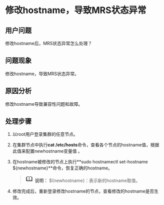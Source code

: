 # 修改hostname，导致MRS状态异常<a name="mrs_03_0041"></a>

## 用户问题<a name="section18305143583116"></a>

修改hostname后，MRS状态异常怎么处理？

## 问题现象<a name="section117424454313"></a>

修改hostname，导致MRS状态异常。

## 原因分析<a name="section1237061220324"></a>

修改hostname导致兼容性问题和故障。

## 处理步骤<a name="section1950914915437"></a>

1.  以root用户登录集群的任意节点。
2.  在集群节点中执行**cat /etc/hosts**命令，查看各个节点的hostname值，根据此值来配置newhostname变量值 。
3.  在hostname被修改的节点上执行**sudo hostnamectl set-hostname $\{newhostname\}**命令，恢复正确的hostname。

    >![](public_sys-resources/icon-note.gif) **说明：** 
    >$\{newhostname\}：表示新的hostname取值。

4.  修改完成后，重新登录修改hostname的节点，查看修改的hostname是否生效。


